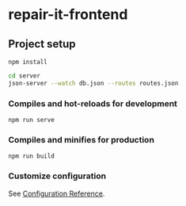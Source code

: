 # repair-it-frontend

## Project setup
```
npm install
```

```sh
cd server
json-server --watch db.json --routes routes.json
```

### Compiles and hot-reloads for development
```
npm run serve
```

### Compiles and minifies for production
```
npm run build
```

### Customize configuration
See [Configuration Reference](https://cli.vuejs.org/config/).